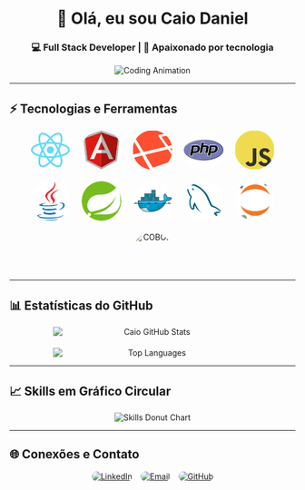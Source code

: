 <!-- Banner principal -->
<h1 align="center">👋 Olá, eu sou <strong>Caio Daniel</strong></h1>
<h3 align="center">💻 Full Stack Developer | 🚀 Apaixonado por tecnologia</h3>

<div align="center">
  <img src="https://media.giphy.com/media/LmNwrBhejkK9EFP504/giphy.gif" width="250" alt="Coding Animation">
</div>

---

## ⚡ Tecnologias e Ferramentas
<div align="center" style="display: flex; gap: 20px; flex-wrap: wrap; justify-content: center;">
  <img src="https://raw.githubusercontent.com/devicons/devicon/master/icons/react/react-original.svg" width="70" height="70" style="border-radius: 50%;" alt="React" />
  <img src="https://raw.githubusercontent.com/devicons/devicon/master/icons/angularjs/angularjs-original.svg" width="70" height="70" style="border-radius: 50%;" alt="Angular" />
  <img src="https://raw.githubusercontent.com/devicons/devicon/master/icons/laravel/laravel-plain.svg" width="70" height="70" style="border-radius: 50%;" alt="Laravel" />
  <img src="https://raw.githubusercontent.com/devicons/devicon/master/icons/php/php-original.svg" width="70" height="70" style="border-radius: 50%;" alt="PHP" />
  <img src="https://raw.githubusercontent.com/devicons/devicon/master/icons/javascript/javascript-original.svg" width="70" height="70" style="border-radius: 50%;" alt="JavaScript" />
  <img src="https://raw.githubusercontent.com/devicons/devicon/master/icons/java/java-original.svg" width="70" height="70" style="border-radius: 50%;" alt="Java" />
  <img src="https://raw.githubusercontent.com/devicons/devicon/master/icons/spring/spring-original.svg" width="70" height="70" style="border-radius: 50%;" alt="Spring Boot" />
  <img src="https://raw.githubusercontent.com/devicons/devicon/master/icons/docker/docker-original.svg" width="70" height="70" style="border-radius: 50%;" alt="Docker" />
  <img src="https://raw.githubusercontent.com/devicons/devicon/master/icons/mysql/mysql-original.svg" width="70" height="70" style="border-radius: 50%;" alt="MySQL" />
  <img src="https://raw.githubusercontent.com/devicons/devicon/master/icons/jupyter/jupyter-original.svg" width="70" height="70" style="border-radius: 50%;" alt="Jupyter Notebook" />
  <img src="https://upload.wikimedia.org/wikipedia/commons/1/19/Cobol_logo.svg" width="70" height="70" style="border-radius: 50%;" alt="COBOL" />
</div>

---

## 📊 Estatísticas do GitHub
<div align="center" style="display: flex; gap: 20px; flex-wrap: wrap; justify-content: center;">
  <img src="https://github-readme-stats.vercel.app/api?username=CaioSouzx00&show_icons=true&theme=radical&hide_border=true&border_radius=30" alt="Caio GitHub Stats" width="350"/>
  <img src="https://github-readme-stats.vercel.app/api/top-langs/?username=CaioSouzx00&layout=compact&theme=radical&hide_border=true&border_radius=30" alt="Top Languages" width="350"/>
</div>

---

## 📈 Skills em Gráfico Circular
<div align="center">
  <img src="https://quickchart.io/chart?c={type:'doughnut',data:{labels:['React','Angular','Laravel','PHP','JS','Java','Spring Boot','Docker','MySQL','Jupyter','COBOL'],datasets:[{data:[90,80,85,85,95,80,70,75,85,70,60],backgroundColor:['#61DAFB','#DD0031','#FF2D20','#777BB4','#F7DF1E','#007396','#6DB33F','#2496ED','#4479A1','#F37626','#EDEDED']}]},options:{plugins:{doughnutlabel:{labels:[{text:'Skills',font:{size:20}}]}}}}" alt="Skills Donut Chart" width="400"/>
</div>

---

## 🌐 Conexões e Contato
<div align="center" style="display: flex; gap: 15px; justify-content: center; flex-wrap: wrap;">
  <a href="https://www.linkedin.com/in/caio-daniel-45b531319" target="_blank" rel="noopener noreferrer">
    <img src="https://img.shields.io/badge/LinkedIn-0077B5?style=for-the-badge&logo=linkedin&logoColor=white" alt="LinkedIn" style="border-radius: 15px;" />
  </a>
  <a href="mailto:caiodaniel.dev@gmail.com">
    <img src="https://img.shields.io/badge/Email-D14836?style=for-the-badge&logo=gmail&logoColor=white" alt="Email" style="border-radius: 15px;" />
  </a>
  <a href="https://github.com/CaioSouzx00" target="_blank" rel="noopener noreferrer">
    <img src="https://img.shields.io/badge/GitHub-181717?style=for-the-badge&logo=github&logoColor=white" alt="GitHub" style="border-radius: 15px;" />
  </a>
</div>
